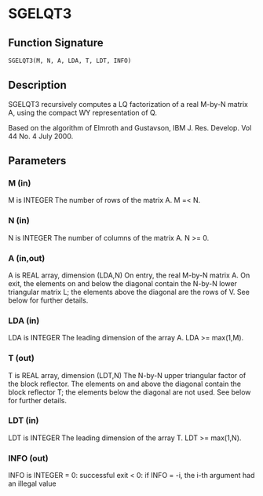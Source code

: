# SGELQT3

## Function Signature

```fortran
SGELQT3(M, N, A, LDA, T, LDT, INFO)
```

## Description


 SGELQT3 recursively computes a LQ factorization of a real M-by-N
 matrix A, using the compact WY representation of Q.

 Based on the algorithm of Elmroth and Gustavson,
 IBM J. Res. Develop. Vol 44 No. 4 July 2000.

## Parameters

### M (in)

M is INTEGER The number of rows of the matrix A. M =< N.

### N (in)

N is INTEGER The number of columns of the matrix A. N >= 0.

### A (in,out)

A is REAL array, dimension (LDA,N) On entry, the real M-by-N matrix A. On exit, the elements on and below the diagonal contain the N-by-N lower triangular matrix L; the elements above the diagonal are the rows of V. See below for further details.

### LDA (in)

LDA is INTEGER The leading dimension of the array A. LDA >= max(1,M).

### T (out)

T is REAL array, dimension (LDT,N) The N-by-N upper triangular factor of the block reflector. The elements on and above the diagonal contain the block reflector T; the elements below the diagonal are not used. See below for further details.

### LDT (in)

LDT is INTEGER The leading dimension of the array T. LDT >= max(1,N).

### INFO (out)

INFO is INTEGER = 0: successful exit < 0: if INFO = -i, the i-th argument had an illegal value

